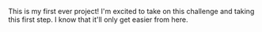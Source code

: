 This is my first ever project! I'm excited to take on this challenge and taking this first step. I know that it'll only get easier from here. 